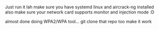 Just run it lah
make sure you have systemd linux and aircrack-ng installed
also make sure your network card supports monitor and injection mode :D

almost done doing WPA2/WPA tool...
git clone that repo too make it work
